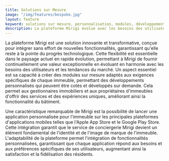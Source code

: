 ```yaml
---
title: Solutions sur Mesure
image: "/img/features/bespoke.jpg"
layout: feature
keyword: solutions sur mesure, personnalisation, modules, développement d'applications, flexibilité, innovation
description: La plateforme Mirigi évolue avec les besoins des utilisateurs, offrant des modules sur mesure et des applications personnalisées pour des expériences immobilières uniques.
---
```


La plateforme Mirigi est une solution innovante et transformative, conçue pour intégrer sans effort de nouvelles fonctionnalités, garantissant qu'elle reste à la pointe du progrès technologique. Cette flexibilité est essentielle dans le paysage actuel en rapide évolution, permettant à Mirigi de fournir continuellement une valeur exceptionnelle en évoluant en harmonie avec les besoins des utilisateurs et les tendances du marché. Un aspect essentiel est sa capacité à créer des modules sur mesure adaptés aux exigences spécifiques de chaque immeuble, permettant des développements personnalisés qui peuvent être cotés et développés sur demande. Cela permet aux gestionnaires immobiliers et aux propriétaires d'immeubles d'offrir des services et des expériences uniques, améliorant ainsi la fonctionnalité du bâtiment.

Une caractéristique remarquable de Mirigi est la possibilité de lancer une application personnalisée pour l'immeuble sur les principales plateformes d'applications mobiles telles que l'Apple App Store et le Google Play Store. Cette intégration garantit que le service de conciergerie Mirigi devient un élément fondamental de l'identité et de l'image de marque de l'immeuble. L'adaptabilité de la plateforme permet l'intégration de fonctionnalités personnalisées, garantissant que chaque application répond aux besoins et aux préférences spécifiques de ses utilisateurs, augmentant ainsi la satisfaction et la fidélisation des résidents.


